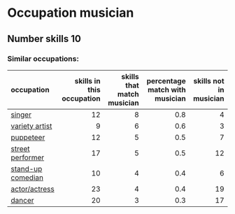 # Occupation musician
## Number skills 10
### Similar occupations:
| occupation                                |   skills in this occupation |   skills that match musician |   percentage match with musician |   skills not in musician |
|:------------------------------------------|----------------------------:|-----------------------------:|---------------------------------:|-------------------------:|
| [singer](singer.md)                       |                          12 |                            8 |                              0.8 |                        4 |
| [variety artist](variety_artist.md)       |                           9 |                            6 |                              0.6 |                        3 |
| [puppeteer](puppeteer.md)                 |                          12 |                            5 |                              0.5 |                        7 |
| [street performer](street_performer.md)   |                          17 |                            5 |                              0.5 |                       12 |
| [stand-up comedian](stand-up_comedian.md) |                          10 |                            4 |                              0.4 |                        6 |
| [actor/actress](actor-actress.md)         |                          23 |                            4 |                              0.4 |                       19 |
| [dancer](dancer.md)                       |                          20 |                            3 |                              0.3 |                       17 |
